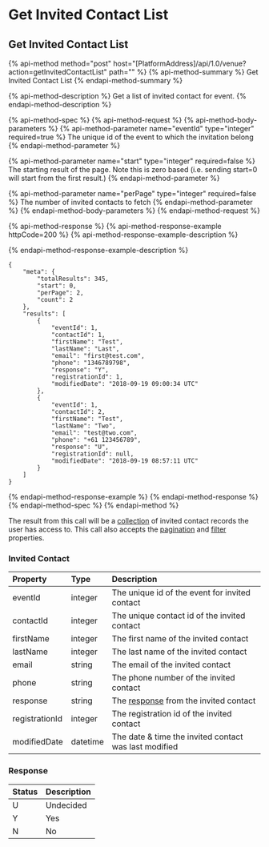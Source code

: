 # Get Invited Contact List

## Get Invited Contact List

{% api-method method="post" host="\[PlatformAddress\]/api/1.0/venue?action=getInvitedContactList" path="" %}
{% api-method-summary %}
Get Invited Contact List
{% endapi-method-summary %}

{% api-method-description %}
Get a list of invited contact for event.
{% endapi-method-description %}

{% api-method-spec %}
{% api-method-request %}
{% api-method-body-parameters %}
{% api-method-parameter name="eventId" type="integer" required=true %}
The unique id of the event to which the invitation belong
{% endapi-method-parameter %}

{% api-method-parameter name="start" type="integer" required=false %}
The starting result of the page. Note this is zero based \(i.e. sending start=0 will start from the first result.\)
{% endapi-method-parameter %}

{% api-method-parameter name="perPage" type="integer" required=false %}
The number of invited contacts to fetch
{% endapi-method-parameter %}
{% endapi-method-body-parameters %}
{% endapi-method-request %}

{% api-method-response %}
{% api-method-response-example httpCode=200 %}
{% api-method-response-example-description %}

{% endapi-method-response-example-description %}

```text
{
    "meta": {
        "totalResults": 345,
        "start": 0,
        "perPage": 2,
        "count": 2
    },
    "results": [
        {
            "eventId": 1,
            "contactId": 1,
            "firstName": "Test",
            "lastName": "Last",
            "email": "first@test.com",
            "phone": "1346789798",
            "response": "Y",
            "registrationId": 1,
            "modifiedDate": "2018-09-19 09:00:34 UTC"
        },
        {
            "eventId": 1,
            "contactId": 2,
            "firstName": "Test",
            "lastName": "Two",
            "email": "test@two.com",
            "phone": "+61 123456789",
            "response": "U",
            "registrationId": null,
            "modifiedDate": "2018-09-19 08:57:11 UTC"
        }
    ]
}
```
{% endapi-method-response-example %}
{% endapi-method-response %}
{% endapi-method-spec %}
{% endapi-method %}

The result from this call will be a [collection](../getting-started/interpreting-the-response/collections.md) of invited contact records the user has access to. This call also accepts the [pagination](../getting-started/interpreting-the-response/pagination.md) and [filter](../getting-started/interpreting-the-response/filtering.md) properties.

### Invited Contact

| Property | Type | Description |
| :--- | :--- | :--- |
| eventId | integer | The unique id of the event for invited contact |
| contactId | integer | The unique contact id of the invited contact |
| firstName | integer | The first name of the invited contact |
| lastName | integer | The last name of the invited contact |
| email | string | The email of the invited contact |
| phone | string | The phone number of the invited contact |
| response | string | The [response](get-invited-contact-list.md#response) from the invited contact |
| registrationId | integer | The registration id of the invited contact |
| modifiedDate | datetime | The date & time the invited contact was last modified |

### Response

| Status | Description |
| :--- | :--- |
| U | Undecided |
| Y | Yes |
| N | No |

